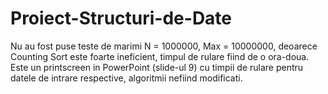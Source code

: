 # Proiect-Structuri-de-Date
Nu au fost puse teste de marimi N = 1000000, Max = 10000000, deoarece Counting Sort este foarte ineficient, timpul de rulare fiind de o ora-doua. Este un printscreen in PowerPoint (slide-ul 9) cu timpii de rulare pentru datele de intrare respective, algoritmii nefiind modificati.
